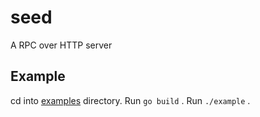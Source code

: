 # seed
A RPC over HTTP server

## Example

cd into [examples](./examples) directory. Run `go build` . Run `./example` .